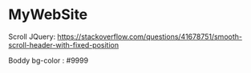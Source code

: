 # MyWebSite


Scroll JQuery: https://stackoverflow.com/questions/41678751/smooth-scroll-header-with-fixed-position

Boddy bg-color : #9999
